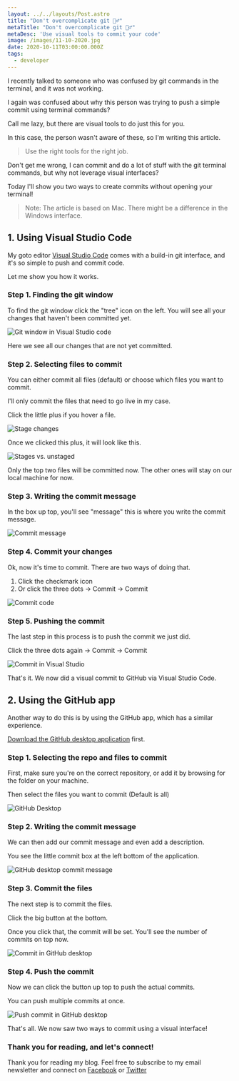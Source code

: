 ```yaml
---
layout: ../../layouts/Post.astro
title: "Don't overcomplicate git 🙇‍♂️"
metaTitle: "Don't overcomplicate git 🙇‍♂️"
metaDesc: 'Use visual tools to commit your code'
image: /images/11-10-2020.jpg
date: 2020-10-11T03:00:00.000Z
tags:
  - developer
---
```


I recently talked to someone who was confused by git commands in the terminal, and it was not working.

I again was confused about why this person was trying to push a simple commit using terminal commands?

Call me lazy, but there are visual tools to do just this for you.

In this case, the person wasn't aware of these, so I'm writing this article.

> Use the right tools for the right job.

Don't get me wrong, I can commit and do a lot of stuff with the git terminal commands, but why not leverage visual interfaces?

Today I'll show you two ways to create commits without opening your terminal!

> Note: The article is based on Mac. There might be a difference in the Windows interface.

## 1. Using Visual Studio Code

My goto editor [Visual Studio Code](https://daily-dev-tips.com/posts/top-10-visual-studio-code-extensions-you-need-to-install/) comes with a build-in git interface, and it's so simple to push and commit code.

Let me show you how it works.

### Step 1. Finding the git window

To find the git window click the "tree" icon on the left. You will see all your changes that haven't been committed yet.

![Git window in Visual Studio code](https://cdn.hashnode.com/res/hashnode/image/upload/v1601806860751/ZPs4ahsfR.png)

Here we see all our changes that are not yet committed.

### Step 2. Selecting files to commit

You can either commit all files (default) or choose which files you want to commit.

I'll only commit the files that need to go live in my case.

Click the little plus if you hover a file.

![Stage changes](https://cdn.hashnode.com/res/hashnode/image/upload/v1601807004601/ALvVOYlPb.png)

Once we clicked this plus, it will look like this.

![Stages vs. unstaged](https://cdn.hashnode.com/res/hashnode/image/upload/v1601807040729/4hnRZul0W.png)

Only the top two files will be committed now. The other ones will stay on our local machine for now.

### Step 3. Writing the commit message

In the box up top, you'll see "message" this is where you write the commit message.

![Commit message](https://cdn.hashnode.com/res/hashnode/image/upload/v1601807144544/a2zw5r5A8.png)

### Step 4. Commit your changes

Ok, now it's time to commit. There are two ways of doing that.

1. Click the checkmark icon
2. Or click the three dots -> Commit -> Commit

![Commit code](https://cdn.hashnode.com/res/hashnode/image/upload/v1601807273558/YZt8h4qE7.png)

### Step 5. Pushing the commit

The last step in this process is to push the commit we just did.

Click the three dots again -> Commit -> Commit

![Commit in Visual Studio](https://cdn.hashnode.com/res/hashnode/image/upload/v1601807361188/WX3_sM4qb.png)

That's it. We now did a visual commit to GitHub via Visual Studio Code.

## 2. Using the GitHub app

Another way to do this is by using the GitHub app, which has a similar experience.

[Download the GitHub desktop application](https://desktop.github.com/) first.

### Step 1. Selecting the repo and files to commit

First, make sure you're on the correct repository, or add it by browsing for the folder on your machine.

Then select the files you want to commit (Default is all)

![GitHub Desktop](https://cdn.hashnode.com/res/hashnode/image/upload/v1601807690265/81ik6Tags.png)

### Step 2. Writing the commit message

We can then add our commit message and even add a description.

You see the little commit box at the left bottom of the application.

![GitHub desktop commit message](https://cdn.hashnode.com/res/hashnode/image/upload/v1601807828713/Mu5LT8hQn.png)

### Step 3. Commit the files

The next step is to commit the files.

Click the big button at the bottom.

Once you click that, the commit will be set. You'll see the number of commits on top now.

![Commit in GitHub desktop](https://cdn.hashnode.com/res/hashnode/image/upload/v1601808010609/4skuhzAM5.png)

### Step 4. Push the commit

Now we can click the button up top to push the actual commits.

You can push multiple commits at once.

![Push commit in GitHub desktop](https://cdn.hashnode.com/res/hashnode/image/upload/v1601808091855/ldVVByXZQ.png)

That's all. We now saw two ways to commit using a visual interface!

### Thank you for reading, and let's connect!

Thank you for reading my blog. Feel free to subscribe to my email newsletter and connect on [Facebook](https://www.facebook.com/DailyDevTipsBlog) or [Twitter](https://twitter.com/DailyDevTips1)
